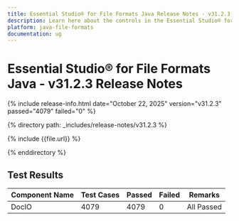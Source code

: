 ```yaml
---
title: Essential Studio® for File Formats Java Release Notes - v31.2.3
description: Learn here about the controls in the Essential Studio® for File Formats Java Weekly Nuget Release - Release Notes - v31.2.3
platform: java-file-formats
documentation: ug
---
```


# Essential Studio® for File Formats Java - v31.2.3 Release Notes

{% include release-info.html date="October 22, 2025"  version="v31.2.3" passed="4079" failed="0" %}

{% directory path: _includes/release-notes/v31.2.3 %}

{% include {{file.url}} %}

{% enddirectory %}

## Test Results

| Component Name | Test Cases | Passed | Failed | Remarks    |
|----------------|------------|--------|--------|------------|
| DocIO          | 4079       | 4079   | 0      | All Passed |